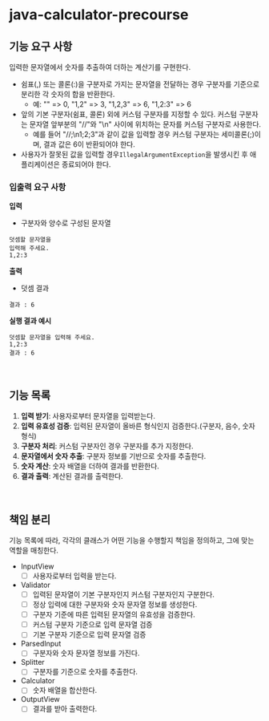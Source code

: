 # java-calculator-precourse

## 기능 요구 사항

입력한 문자열에서 숫자를 추출하여 더하는 계산기를 구현한다.

- 쉼표(,) 또는 콜론(:)을 구분자로 가지는 문자열을 전달하는 경우 구분자를 기준으로 분리한 각 숫자의 합을 반환한다.
    - 예: "" => 0, "1,2" => 3, "1,2,3" => 6, "1,2:3" => 6
- 앞의 기본 구분자(쉼표, 콜론) 외에 커스텀 구분자를 지정할 수 있다. 커스텀 구분자는 문자열 앞부분의 "//"와 "\n" 사이에 위치하는 문자를 커스텀 구분자로 사용한다.
    - 예를 들어 "//;\n1;2;3"과 같이 값을 입력할 경우 커스텀 구분자는 세미콜론(;)이며, 결과 값은 6이 반환되어야 한다.
- 사용자가 잘못된 값을 입력할 경우`IllegalArgumentException`을 발생시킨 후 애플리케이션은 종료되어야 한다.

### **입출력 요구 사항**

**입력**

- 구분자와 양수로 구성된 문자열

```
덧셈할 문자열을
입력해 주세요.
1,2:3
```

**출력**

- 덧셈 결과

```
결과 : 6
```

**실행 결과 예시**

```
덧셈할 문자열을 입력해 주세요.
1,2:3
결과 : 6
```

<br>

## 기능 목록

1. **입력 받기**: 사용자로부터 문자열을 입력받는다.
2. **입력 유효성 검증**: 입력된 문자열이 올바른 형식인지 검증한다.(구분자, 음수, 숫자 형식)
3. **구분자 처리**: 커스텀 구분자인 경우 구분자를 추가 지정한다.
4. **문자열에서 숫자 추출**: 구분자 정보를 기반으로 숫자를 추출한다.
5. **숫자 계산**: 숫자 배열을 더하여 결과를 반환한다.
6. **결과 출력**: 계산된 결과를 출력한다.

<br>

## 책임 분리

기능 목록에 따라, 각각의 클래스가 어떤 기능을 수행할지 책임을 정의하고, 그에 맞는 역할을 매칭한다.

- InputView
  - [ ]  사용자로부터 입력을 받는다.
- Validator
  - [ ]  입력된 문자열이 기본 구분자인지 커스텀 구분자인지 구분한다.
  - [ ]  정상 입력에 대한 구분자와 숫자 문자열 정보를 생성한다.
  - [ ]  구분자 기준에 따른 입력된 문자열의 유효성을 검증한다.
    - [ ]  커스텀 구분자 기준으로 입력 문자열 검증
    - [ ]  기본 구분자 기준으로 입력 문자열 검증
- ParsedInput
  - [ ]  구분자와 숫자 문자열 정보를 가진다.
- Splitter
  - [ ]  구분자를 기준으로 숫자를 추출한다.
- Calculator
  - [ ]  숫자 배열을 합산한다.
- OutputView
  - [ ]  결과를 받아 출력한다.